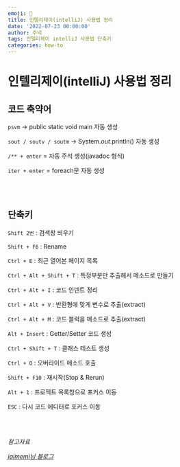 ```yaml
---
emoji: 🔮
title: 인텔리제이(intelliJ) 사용법 정리
date: '2022-07-23 00:00:00'
author: 주녁
tags: 인텔리제이 intelliJ 사용법 단축키
categories: how-to
---
```


# 인텔리제이(intelliJ) 사용법 정리

## **코드 축약어**

`psvm` → public static void main 자동 생성

`sout / soutv / soutm` → System._out_.println() 자동 생성

`/** + enter` = 자동 주석 생성(javadoc 형식)

`iter + enter` = foreach문 자동 생성

<br/><br/>

## **단축키**

`Shift 2번` : 검색창 띄우기

`Shift + F6` : Rename

`Ctrl + E` : 최근 열어본 페이지 목록

`Ctrl + Alt + Shift + T` : 특정부분만 추출해서 메소드로 만들기

`Ctrl + Alt + I` : 코드 인덴트 정리

`Ctrl + Alt + V` : 반환형에 맞게 변수로 추출(extract)

`Ctrl + Alt + M` : 코드 블럭을 메소드로 추출(extract)

`Alt + Insert` : Getter/Setter 코드 생성

`Ctrl + Shift + T` : 클래스 테스트 생성

`Ctrl + O` : 오버라이드 메소드 호출

`Shift + F10` : 재시작(Stop & Rerun)

`Alt + 1` : 프로젝트 목록창으로 포커스 이동

`ESC` : 다시 코드 에디터로 포커스 이동

<br/><br/>

_참고자료_

_[jaimemi님 블로그](https://jaimemin.tistory.com/1549)_

```toc

```
